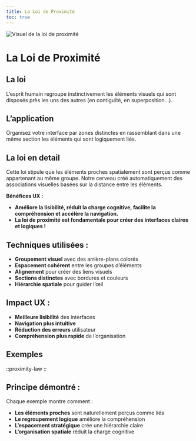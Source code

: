 ```yaml
---
title: La Loi de Proximité
toc: true
---
```

![Visuel de la loi de proximité](/assets/img/ui-ux/lois/loi-proximite.png)


# La Loi de Proximité


## La loi 
L’esprit humain regroupe instinctivement les éléments visuels qui sont disposés près les uns des autres (en contiguïté, en superposition…).

## L’application
Organisez votre interface par zones distinctes en rassemblant dans une même section les éléments qui sont logiquement liés.

## La loi en detail 
Cette loi stipule que les éléments proches spatialement sont perçus comme appartenant au même groupe. Notre cerveau créé automatiquement des associations visuelles basées sur la distance entre les éléments.


**Bénéfices UX :** 
- **Améliore la lisibilité, réduit la charge cognitive, facilite la compréhension et accélère la navigation.**
- **La loi de proximité est fondamentale pour créer des interfaces claires et logiques !**

## **Techniques utilisées :**

- **Groupement visuel** avec des arrière-plans colorés
- **Espacement cohérent** entre les groupes d’éléments
- **Alignement** pour créer des liens visuels
- **Sections distinctes** avec bordures et couleurs
- **Hiérarchie spatiale** pour guider l’œil


## **Impact UX :**

- **Meilleure lisibilité** des interfaces
- **Navigation plus intuitive**
- **Réduction des erreurs** utilisateur
- **Compréhension plus rapide** de l’organisation



## Exemples
::proximity-law
::

## Principe démontré :

Chaque exemple montre comment :
- **Les éléments proches** sont naturellement perçus comme liés
- **Le regroupement logique** améliore la compréhension
- **L’espacement stratégique** crée une hiérarchie claire
- **L’organisation spatiale** réduit la charge cognitive
